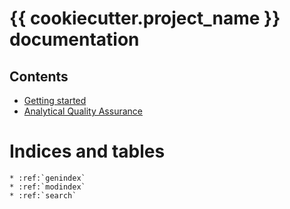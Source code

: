 <!-- 
{{ cookiecutter.project_name }} documentation master file, created by sphinx-quickstart.
You can adapt this file completely to your liking, but it should at least contain the root `toctree` directive.
-->

# {{ cookiecutter.project_name }} documentation

<!-- Header must be 'Contents' to generate Sphinx TOC -->
## Contents 

* [Getting started](getting_started/README.md)
* [Analytical Quality Assurance](aqa/README.md)

# Indices and tables

```eval_rst
* :ref:`genindex`
* :ref:`modindex`
* :ref:`search`
```
